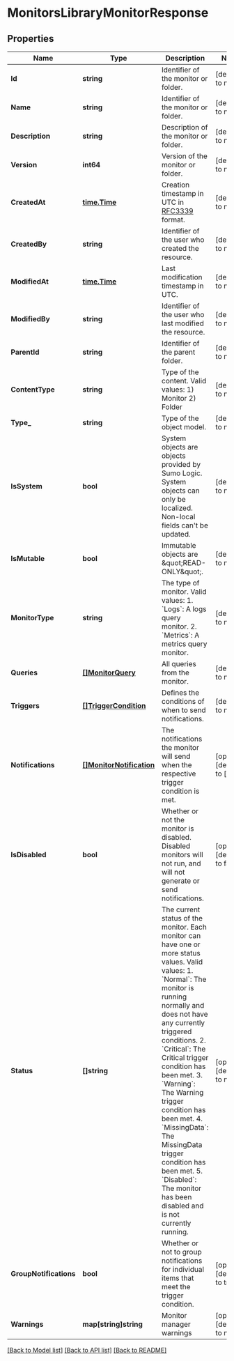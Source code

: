 # MonitorsLibraryMonitorResponse

## Properties
Name | Type | Description | Notes
------------ | ------------- | ------------- | -------------
**Id** | **string** | Identifier of the monitor or folder. | [default to null]
**Name** | **string** | Identifier of the monitor or folder. | [default to null]
**Description** | **string** | Description of the monitor or folder. | [default to null]
**Version** | **int64** | Version of the monitor or folder. | [default to null]
**CreatedAt** | [**time.Time**](time.Time.md) | Creation timestamp in UTC in [RFC3339](https://tools.ietf.org/html/rfc3339) format. | [default to null]
**CreatedBy** | **string** | Identifier of the user who created the resource. | [default to null]
**ModifiedAt** | [**time.Time**](time.Time.md) | Last modification timestamp in UTC. | [default to null]
**ModifiedBy** | **string** | Identifier of the user who last modified the resource. | [default to null]
**ParentId** | **string** | Identifier of the parent folder. | [default to null]
**ContentType** | **string** | Type of the content. Valid values:   1) Monitor   2) Folder | [default to null]
**Type_** | **string** | Type of the object model. | [default to null]
**IsSystem** | **bool** | System objects are objects provided by Sumo Logic. System objects can only be localized. Non-local fields can&#x27;t be updated. | [default to null]
**IsMutable** | **bool** | Immutable objects are \&quot;READ-ONLY\&quot;. | [default to null]
**MonitorType** | **string** | The type of monitor. Valid values:   1. &#x60;Logs&#x60;: A logs query monitor.   2. &#x60;Metrics&#x60;: A metrics query monitor. | [default to null]
**Queries** | [**[]MonitorQuery**](MonitorQuery.md) | All queries from the monitor. | [default to null]
**Triggers** | [**[]TriggerCondition**](TriggerCondition.md) | Defines the conditions of when to send notifications. | [default to null]
**Notifications** | [**[]MonitorNotification**](MonitorNotification.md) | The notifications the monitor will send when the respective trigger condition is met. | [optional] [default to []]
**IsDisabled** | **bool** | Whether or not the monitor is disabled. Disabled monitors will not run, and will not generate or send notifications. | [optional] [default to false]
**Status** | **[]string** | The current status of the monitor. Each monitor can have one or more status values. Valid values:   1. &#x60;Normal&#x60;: The monitor is running normally and does not have any currently triggered conditions.   2. &#x60;Critical&#x60;: The Critical trigger condition has been met.   3. &#x60;Warning&#x60;: The Warning trigger condition has been met.   4. &#x60;MissingData&#x60;: The MissingData trigger condition has been met.   5. &#x60;Disabled&#x60;: The monitor has been disabled and is not currently running. | [optional] [default to null]
**GroupNotifications** | **bool** | Whether or not to group notifications for individual items that meet the trigger condition. | [optional] [default to true]
**Warnings** | **map[string]string** | Monitor manager warnings | [optional] [default to null]

[[Back to Model list]](../README.md#documentation-for-models) [[Back to API list]](../README.md#documentation-for-api-endpoints) [[Back to README]](../README.md)


